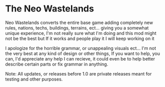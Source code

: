 # The Neo Wastelands


Neo Wastelands converts the entire base game adding completely new rules, nations, techs, buildings, terrains, ect... giving you a somewhat unique experience, I'm not really sure what I'm doing and this mod might not be the best but If it works and people play it I will keep working on it

I apologize for the horrible grammar, or unappealing visuals ect... I'm not the very best at any kind of design or other things, If you want to help, you can, I'd appreciate any help I can recieve, it could even be to help better describe certain parts or fix grammar in anything. 

Note:
All updates, or releases before 1.0 are private releases meant for testing and other purposes. 
